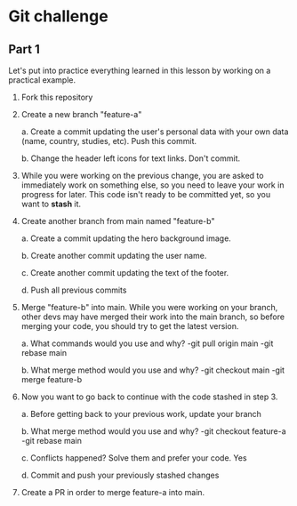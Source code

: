 # Git challenge

## Part 1

Let's put into practice everything learned in this lesson by working on a practical example.

1.  Fork this repository

2.  Create a new branch "feature-a"

    a. Create a commit updating the user's personal data with your own data (name, country, studies, etc). Push this commit.

    b. Change the header left icons for text links. Don't commit.

3.  While you were working on the previous change, you are asked to immediately work on something else, so you need to leave your work in progress for later. This code isn't ready to be committed yet, so you want to **stash** it.

4.  Create another branch from main named "feature-b"

    a. Create a commit updating the hero background image.

    b. Create another commit updating the user name.

    c. Create another commit updating the text of the footer.

    d. Push all previous commits

5.  Merge "feature-b" into main. While you were working on your branch, other devs may have merged their work into the main branch, so before merging your code, you should try to get the latest version.

    a. What commands would you use and why?
    -git pull origin main
    -git rebase main

    b. What merge method would you use and why?
    -git checkout main
    -git merge feature-b

6.  Now you want to go back to continue with the code stashed in step 3.

    a. Before getting back to your previous work, update your branch

    b. What merge method would you use and why?
    -git checkout feature-a
    -git rebase main

    c. Conflicts happened? Solve them and prefer your code.
    Yes

    d. Commit and push your previously stashed changes

7.  Create a PR in order to merge feature-a into main.
